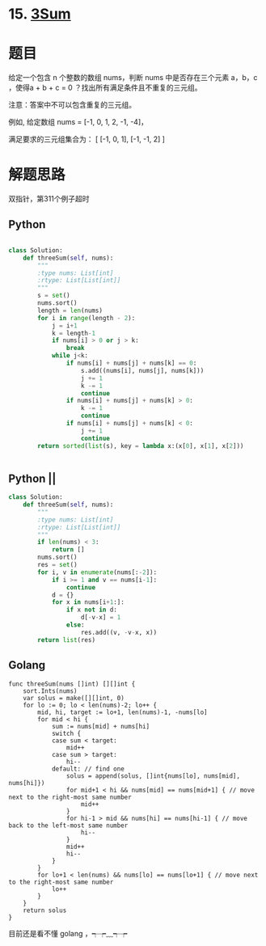 # 15. [3Sum](https://leetcode-cn.com/problems/3sum/description/)

# 题目

给定一个包含 n 个整数的数组 nums，判断 nums 中是否存在三个元素 a，b，c ，使得a + b + c = 0 ？找出所有满足条件且不重复的三元组。

注意：答案中不可以包含重复的三元组。

例如, 给定数组 nums = [-1, 0, 1, 2, -1, -4]，

满足要求的三元组集合为：
[
  [-1, 0, 1],
  [-1, -1, 2]
]

# 解题思路

双指针，第311个例子超时

## Python

```python

class Solution:
    def threeSum(self, nums):
        """
        :type nums: List[int]
        :rtype: List[List[int]]
        """
        s = set()
        nums.sort()
        length = len(nums)
        for i in range(length - 2):
            j = i+1
            k = length-1
            if nums[i] > 0 or j > k:
                break
            while j<k:
                if nums[i] + nums[j] + nums[k] == 0:
                    s.add((nums[i], nums[j], nums[k]))
                    j += 1
                    k -= 1
                    continue
                if nums[i] + nums[j] + nums[k] > 0:
                    k -= 1
                    continue
                if nums[i] + nums[j] + nums[k] < 0:
                    j += 1
                    continue
        return sorted(list(s), key = lambda x:(x[0], x[1], x[2]))
		
```

## Python ||


```python
class Solution:
    def threeSum(self, nums):
        """
        :type nums: List[int]
        :rtype: List[List[int]]
        """
        if len(nums) < 3:
            return []
        nums.sort()
        res = set()
        for i, v in enumerate(nums[:-2]):
            if i >= 1 and v == nums[i-1]:
                continue
            d = {}
            for x in nums[i+1:]:
                if x not in d:
                    d[-v-x] = 1
                else:
                    res.add((v, -v-x, x))
        return list(res)

```

## Golang

```golang
func threeSum(nums []int) [][]int {
	sort.Ints(nums)
	var solus = make([][]int, 0)
	for lo := 0; lo < len(nums)-2; lo++ {
		mid, hi, target := lo+1, len(nums)-1, -nums[lo]
		for mid < hi {
			sum := nums[mid] + nums[hi]
			switch {
			case sum < target:
				mid++
			case sum > target:
				hi--
			default: // find one
				solus = append(solus, []int{nums[lo], nums[mid], nums[hi]})
				for mid+1 < hi && nums[mid] == nums[mid+1] { // move next to the right-most same number
					mid++
				}
				for hi-1 > mid && nums[hi] == nums[hi-1] { // move back to the left-most same number
					hi--
				}
				mid++
				hi--
			}
		}
		for lo+1 < len(nums) && nums[lo] == nums[lo+1] { // move next to the right-most same number
			lo++
		}
	}
	return solus
}
```

目前还是看不懂 golang ，┭┮﹏┭┮
